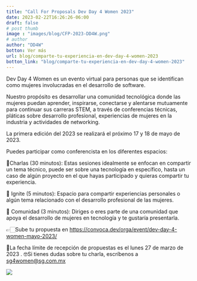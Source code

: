 ```yaml
---
title: "Call For Proposals Dev Day 4 Women 2023"
date: 2023-02-22T16:26:26-06:00
draft: false
# post thumb
image : "images/blog/CFP-2023-DD4W.png"
# author
author: "DD4W" 
botton: Ver más
url: blog/comparte-tu-experiencia-en-dev-day-4-women-2023
botton_link: "blog/comparte-tu-experiencia-en-dev-day-4-women-2023"
---
```


Dev Day 4 Women es un evento virtual para personas que se identifican como mujeres involucradas en el desarrollo de software.

Nuestro propósito es desarrollar una comunidad tecnológica donde las mujeres puedan aprender, inspirarse, conectarse y alentarse mutuamente para continuar sus carreras STEM, a través de conferencias técnicas, pláticas sobre desarrollo profesional, experiencias de mujeres en la industria y actividades de networking.

La primera edición del 2023 se realizará el próximo 17 y 18 de mayo de 2023.

Puedes participar como conferencista en los diferentes espacios:

📌Charlas (30 minutos): Estas sesiones idealmente se enfocan en compartir un tema técnico, puede ser sobre una tecnología en específico, hasta un caso de algún proyecto en el que hayas participado y quieras compartir tu experiencia. 

📌 Ignite (5 minutos): Espacio para compartir experiencias personales o algún tema relacionado con el desarrollo profesional de las mujeres. 

📌 Comunidad (3 minutos): Diriges o eres parte de una comunidad que apoya el desarrollo de mujeres en tecnología y te gustaría presentarla. 

👉🏻Sube tu propuesta en https://convoca.dev/orga/event/dev-day-4-women-mayo-2023/ 

📅La fecha límite de recepción de propuestas es el lunes 27 de marzo de 2023 .
🤓Si tienes dudas sobre tu charla, escríbenos a sg4women@sg.com.mx



<img src="/images/blog/CFP=2023-DD4W.jpg" class="img-fluid mx-auto d-block">

